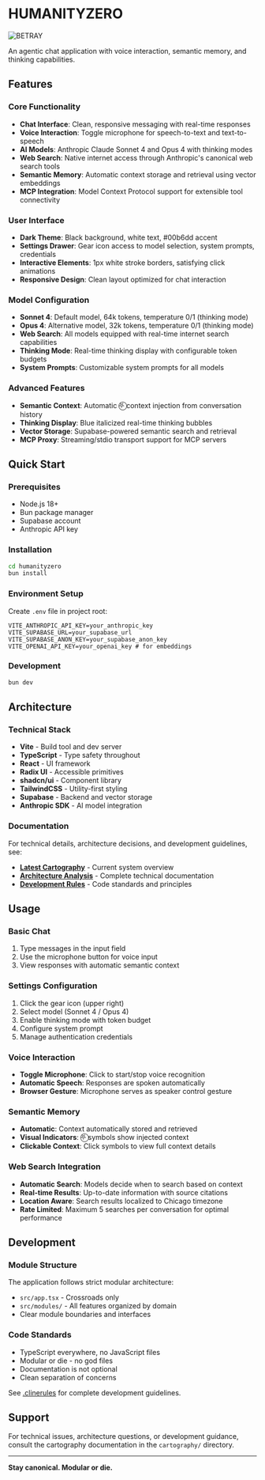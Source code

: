 # HUMANITYZERO

![BETRAY](humanityzero/public/Into-my-flesh-we-shall-grow-as-one.gif)

An agentic chat application with voice interaction, semantic memory, and thinking capabilities.

## Features

### Core Functionality
- **Chat Interface**: Clean, responsive messaging with real-time responses
- **Voice Interaction**: Toggle microphone for speech-to-text and text-to-speech
- **AI Models**: Anthropic Claude Sonnet 4 and Opus 4 with thinking modes
- **Web Search**: Native internet access through Anthropic's canonical web search tools
- **Semantic Memory**: Automatic context storage and retrieval using vector embeddings
- **MCP Integration**: Model Context Protocol support for extensible tool connectivity

### User Interface
- **Dark Theme**: Black background, white text, #00b6dd accent
- **Settings Drawer**: Gear icon access to model selection, system prompts, credentials
- **Interactive Elements**: 1px white stroke borders, satisfying click animations
- **Responsive Design**: Clean layout optimized for chat interaction

### Model Configuration
- **Sonnet 4**: Default model, 64k tokens, temperature 0/1 (thinking mode)
- **Opus 4**: Alternative model, 32k tokens, temperature 0/1 (thinking mode)
- **Web Search**: All models equipped with real-time internet search capabilities
- **Thinking Mode**: Real-time thinking display with configurable token budgets
- **System Prompts**: Customizable system prompts for all models

### Advanced Features
- **Semantic Context**: Automatic ⛧⃝ context injection from conversation history
- **Thinking Display**: Blue italicized real-time thinking bubbles
- **Vector Storage**: Supabase-powered semantic search and retrieval
- **MCP Proxy**: Streaming/stdio transport support for MCP servers

## Quick Start

### Prerequisites
- Node.js 18+
- Bun package manager
- Supabase account
- Anthropic API key

### Installation
```bash
cd humanityzero
bun install
```

### Environment Setup
Create `.env` file in project root:
```
VITE_ANTHROPIC_API_KEY=your_anthropic_key
VITE_SUPABASE_URL=your_supabase_url
VITE_SUPABASE_ANON_KEY=your_supabase_anon_key
VITE_OPENAI_API_KEY=your_openai_key # for embeddings
```

### Development
```bash
bun dev
```

## Architecture

### Technical Stack
- **Vite** - Build tool and dev server
- **TypeScript** - Type safety throughout
- **React** - UI framework
- **Radix UI** - Accessible primitives
- **shadcn/ui** - Component library
- **TailwindCSS** - Utility-first styling
- **Supabase** - Backend and vector storage
- **Anthropic SDK** - AI model integration

### Documentation
For technical details, architecture decisions, and development guidelines, see:

- **[Latest Cartography](cartography/latest.md)** - Current system overview
- **[Architecture Analysis](cartography/)** - Complete technical documentation
- **[Development Rules](.clinerules/rules/clinerules.md)** - Code standards and principles

## Usage

### Basic Chat
1. Type messages in the input field
2. Use the microphone button for voice input
3. View responses with automatic semantic context

### Settings Configuration
1. Click the gear icon (upper right)
2. Select model (Sonnet 4 / Opus 4)
3. Enable thinking mode with token budget
4. Configure system prompt
5. Manage authentication credentials

### Voice Interaction
- **Toggle Microphone**: Click to start/stop voice recognition
- **Automatic Speech**: Responses are spoken automatically
- **Browser Gesture**: Microphone serves as speaker control gesture

### Semantic Memory
- **Automatic**: Context automatically stored and retrieved
- **Visual Indicators**: ⛧⃝ symbols show injected context
- **Clickable Context**: Click symbols to view full context details

### Web Search Integration
- **Automatic Search**: Models decide when to search based on context
- **Real-time Results**: Up-to-date information with source citations
- **Location Aware**: Search results localized to Chicago timezone
- **Rate Limited**: Maximum 5 searches per conversation for optimal performance

## Development

### Module Structure
The application follows strict modular architecture:
- `src/app.tsx` - Crossroads only
- `src/modules/` - All features organized by domain
- Clear module boundaries and interfaces

### Code Standards
- TypeScript everywhere, no JavaScript files
- Modular or die - no god files
- Documentation is not optional
- Clean separation of concerns

See [.clinerules](.clinerules/rules/clinerules.md) for complete development guidelines.

## Support

For technical issues, architecture questions, or development guidance, consult the cartography documentation in the `cartography/` directory.

---

**Stay canonical. Modular or die.**
